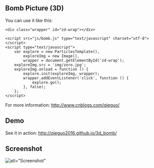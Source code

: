 Bomb Picture (3D)
---

You can use it like this: 
	<style type="text/css">
		.wrapper {
			position: relative;
			cursor: pointer;
			perspective: 250px;
		}
	</style>
	
	<div class="wrapper" id="zd-wrap"></div>
			
	<script src="js/bomb.js" type="text/javascript" charset="utf-8"></script>
	<script type="text/javascript">
		var explore = new ParticlesTemplate(),
			exploreImg = new Image(),
			wrapper = document.getElementById('zd-wrap');
		exploreImg.src = 'img/zoro.jpg';	
		exploreImg.onload = function () {
			explore.init(exploreImg, wrapper);
			wrapper.addEventListener('click', function () {
				explore.go();
			}, false);
		};
	</script>

For more information: http://www.cnblogs.com/qieguo/

Demo
---

See it in action: http://qieguo2016.github.io/3d_bomb/

Screenshot
---

![atl="Screenshot"](https://github.com/qieguo2016/3d_bomb/blob/master/img/Screenshot.gif?raw=true)
